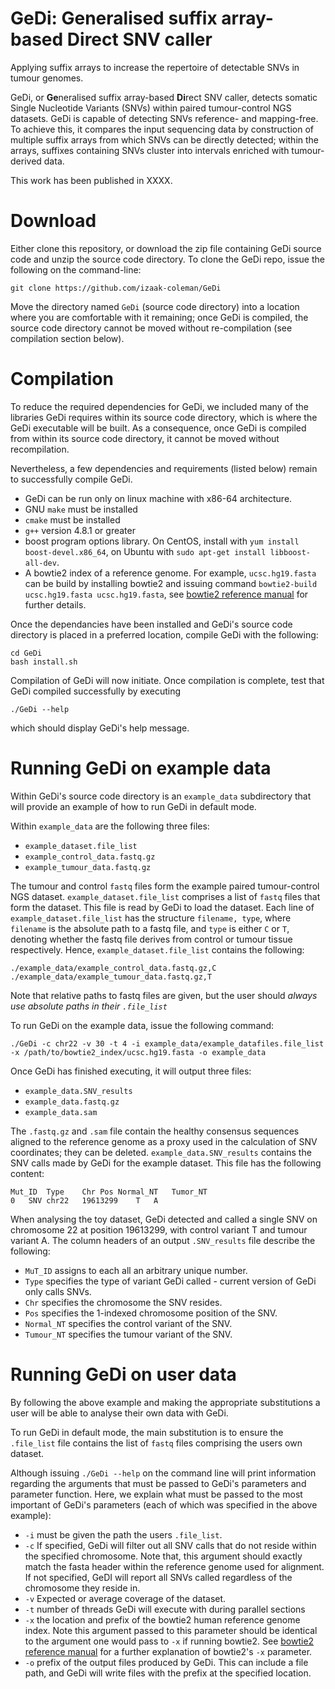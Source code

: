 # GeDi: Generalised suffix array-based Direct SNV caller

Applying suffix arrays to increase the repertoire of detectable SNVs 
in tumour genomes.

GeDi, or **Ge**neralised suffix array-based **Di**rect SNV caller,
detects somatic Single Nucleotide Variants (SNVs) within paired tumour-control
NGS datasets. GeDi is capable of detecting SNVs reference- and mapping-free.
To achieve this, it compares the input sequencing data by
construction of multiple suffix arrays from which SNVs can be directly detected;
within the arrays, suffixes containing SNVs cluster into intervals enriched with
tumour-derived data.

This work has been published in XXXX.


# Download
Either clone this repository, or download the zip file containing GeDi source
code and unzip the source code directory. To clone the GeDi repo, issue
the following on the command-line:

```
git clone https://github.com/izaak-coleman/GeDi
```
Move the directory named `GeDi` (source code directory) 
into a location where you are comfortable with it remaining; 
once GeDi is compiled, the source code directory cannot be moved 
without re-compilation (see compilation section below).


# Compilation
To reduce the required dependencies for GeDi, we included many of the
libraries GeDi requires within its source code directory, which is where
the GeDi executable will be built. As a consequence, once GeDi is compiled
from within its source code directory, it cannot be moved without recompilation. 

Nevertheless, a few dependencies and requirements (listed below)
remain to successfully compile GeDi.
  - GeDi can be run only on linux machine with x86-64 architecture. 
  - GNU `make` must be installed 
  - `cmake` must be installed
  - `g++` version 4.8.1 or greater
  - boost program options library. On CentOS, install with `yum install
  boost-devel.x86_64`, on Ubuntu with `sudo apt-get install libboost-all-dev`.
  - A bowtie2 index of a reference genome. For example, `ucsc.hg19.fasta`
    can be build by installing bowtie2 and issuing command `bowtie2-build
    ucsc.hg19.fasta ucsc.hg19.fasta`, see [bowtie2 reference manual](http://bowtie-bio.sourceforge.net/bowtie2/manual.shtml)
    for further details.

Once the dependancies have been installed and GeDi's source code
directory is placed in a preferred location, compile GeDi with the following:
```
cd GeDi
bash install.sh
```
Compilation of GeDi will now initiate. Once compilation is complete,
test that GeDi compiled successfully by executing
```
./GeDi --help
```
which should display GeDi's help message.


# Running GeDi on example data

Within GeDi's source code directory is an `example_data` subdirectory
that will provide an example of how to run GeDi in default mode.

Within `example_data` are the following three files:
  - `example_dataset.file_list`
  - `example_control_data.fastq.gz`
  - `example_tumour_data.fastq.gz`

The tumour and control `fastq` files form the example paired tumour-control
NGS dataset. `example_dataset.file_list` comprises a list of `fastq` files 
that form the dataset. This file is read by GeDi to load the dataset. Each line of 
`example_dataset.file_list` has the structure `filename, type`, where `filename`
is the absolute path to a fastq file, and `type` is either `C` or `T`, denoting
whether the fastq file derives from control or tumour tissue respectively.
Hence, `example_dataset.file_list` contains the following:
```
./example_data/example_control_data.fastq.gz,C
./example_data/example_tumour_data.fastq.gz,T
```
Note that relative paths to fastq files are given, but the user
should *always use absolute paths in their `.file_list`*

To run GeDi on the example data, issue the following command:
```
./GeDi -c chr22 -v 30 -t 4 -i example_data/example_datafiles.file_list -x /path/to/bowtie2_index/ucsc.hg19.fasta -o example_data
```
Once GeDi has finished executing, it will output three files:
 - `example_data.SNV_results`
 - `example_data.fastq.gz`
 - `example_data.sam`

The `.fastq.gz` and `.sam` file contain the healthy consensus sequences aligned
to the reference genome as a proxy used in the calculation of SNV coordinates;
they can be deleted. `example_data.SNV_results` contains the SNV calls made
by GeDi for the example dataset. This file has the following content:
```
Mut_ID	Type	Chr	Pos	Normal_NT	Tumor_NT
0	SNV	chr22	19613299	T	A

```
When analysing the toy dataset, GeDi detected and called a single SNV on
chromosome 22 at position 19613299, with control variant T and tumour variant
A. The column headers of an output `.SNV_results` file describe the following:
  - `MuT_ID` assigns to each all an arbitrary unique number. 
  - `Type` specifies the type of variant GeDi called - current version of GeDi only calls SNVs.
  - `Chr` specifies the chromosome the SNV resides.
  - `Pos` specifies the 1-indexed chromosome position of the SNV.
  - `Normal_NT` specifies the control variant of the SNV.
  - `Tumour_NT` specifies the tumour variant of the SNV.

# Running GeDi on user data
By following the above example and making the appropriate substitutions
a user will be able to analyse their own data with GeDi.

To run GeDi in default mode, the main substitution is to ensure
the `.file_list` file contains the list of `fastq` files comprising
the users own dataset.

Although issuing `./GeDi --help` on the command line will print information
regarding the arguments that must be passed to GeDi's parameters and parameter
function. Here, we explain what must be passed to the most important of GeDi's
parameters (each of which was specified in the above example):
 - `-i` must be given the path the users `.file_list`.
 - `-c` If specified, GeDi will filter out all SNV calls that do not
        reside within the specified chromosome. Note that, this argument
        should exactly match the fasta header within the reference genome
        used for alignment. If not specified, GeDI will report
        all SNVs called regardless of the chromosome they reside in.
 - `-v` Expected or average coverage of the dataset.
 - `-t` number of threads GeDi will execute with during parallel sections
 - `-x` the location and prefix of the bowtie2 human reference genome index.
        Note this argument passed to this parameter should be identical to the
        argument one would pass to `-x` if running bowtie2. See
        [bowtie2 reference manual](http://bowtie-bio.sourceforge.net/bowtie2/manual.shtml) 
        for a further explanation of bowtie2's `-x` parameter.
 - `-o` prefix of the output files produced by GeDi. This can include a file
        path, and GeDi will write files with the prefix at the specified location.

